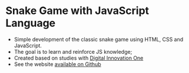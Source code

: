 # Snake Game with JavaScript Language

- Simple development of the classic snake game using HTML, CSS and JavaScript.
- The goal is to learn and reinforce JS knowledge;
- Created based on studies with [Digital Innovation One](https://digitalinnovation.one/sign-up?ref=Z0RHSJKM9G)
- See the website [available on Github](https://marcosallysson.github.io/jogo-cobrinha-javascript-html-css/)
